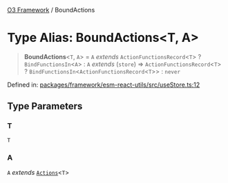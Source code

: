 [O3 Framework](../API.md) / BoundActions

# Type Alias: BoundActions\<T, A\>

> **BoundActions**\<`T`, `A`\> = `A` *extends* `ActionFunctionsRecord`\<`T`\> ? `BindFunctionsIn`\<`A`\> : `A` *extends* (`store`) => `ActionFunctionsRecord`\<`T`\> ? `BindFunctionsIn`\<`ActionFunctionsRecord`\<`T`\>\> : `never`

Defined in: [packages/framework/esm-react-utils/src/useStore.ts:12](https://github.com/openmrs/openmrs-esm-core/blob/18d2874f03a33a6ab8295af0e87ac97fdd150718/packages/framework/esm-react-utils/src/useStore.ts#L12)

## Type Parameters

### T

`T`

### A

`A` *extends* [`Actions`](Actions.md)\<`T`\>

